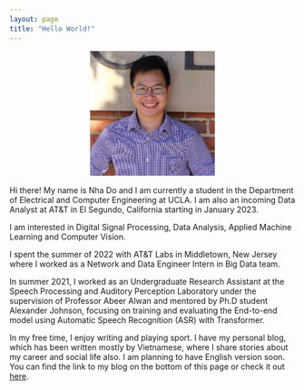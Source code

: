 ```yaml
---
layout: page
title: "Hello World!"
---
```


<p align="center">
<img src="images/LinkedIn.jpg" width="220" height="220">
</p>

Hi there! My name is Nha Do and I am currently a student in the Department of Electrical and Computer Engineering at UCLA. I am also an incoming Data Analyst at AT&T in El Segundo, California starting in January 2023.

I am interested in Digital Signal Processing, Data Analysis, Applied Machine Learning and Computer Vision.

I spent the summer of 2022 with AT&T Labs in Middletown, New Jersey where I worked as a Network and Data Engineer Intern in Big Data team.

In summer 2021, I worked as an Undergraduate Research Assistant at the Speech Processing and Auditory Perception Laboratory under the supervision of Professor Abeer Alwan and mentored by Ph.D student Alexander Johnson, focusing on training and evaluating the End-to-end model using Automatic Speech Recognition (ASR) with Transformer.

In my free time, I enjoy writing and playing sport. I have my personal blog, which has been written mostly by Vietnamese, where I share stories about my career and social life also. I am planning to have English version soon. You can find the link to my blog on the bottom of this page or check it out [here](https://nhavtdo.wordpress.com/).
